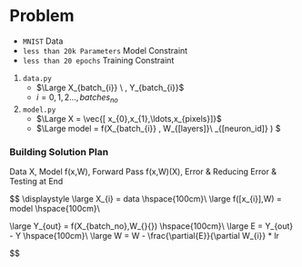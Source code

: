 # Problem
- `MNIST` Data
- `less than 20k Parameters` Model Constraint
- `less than 20 epochs` Training Constraint

1. `data.py`
    - $\Large X_{batch_{i}} \ , Y_{batch_{i}}$
    - $i = 0, 1, 2 \ldots, batches_{no}$
2. `model.py`
    - $\Large X = \vec{[ x_{0},x_{1},\ldots,x_{pixels}]}$
    - $\Large model = f(X_{batch_{i}} , W_{[layers]}\ _{[neuron\_id]} ) $

### Building Solution Plan
Data X, Model f(x,W), Forward Pass f(x,W)(X), Error & Reducing Error & Testing at End

$$
\displaystyle
\large X_{i} = data \hspace{100cm}\\
\large f([x_{i}],W) = model \hspace{100cm}\\

\large Y_{out} = f(X_{batch\_no},W_{}{}) \hspace{100cm}\\
\large E = Y_{out} - Y \hspace{100cm}\\
\large W = W - \frac{\partial{E}}{\partial W_{i}} * lr


$$
